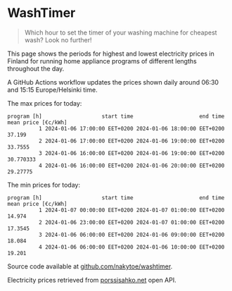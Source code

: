 
# WashTimer

> Which hour to set the timer of your washing machine for cheapest wash? Look no further!

This page shows the periods for highest and lowest electricity prices in Finland 
for running home appliance programs of different lengths throughout the day. 

A GitHub Actions workflow updates the prices shown daily around 06:30 and 15:15 Europe/Helsinki time.

The max prices for today:

	program [h]                   start time                     end time mean price [€c/kWh]
	          1 2024-01-06 17:00:00 EET+0200 2024-01-06 18:00:00 EET+0200              37.199
	          2 2024-01-06 17:00:00 EET+0200 2024-01-06 19:00:00 EET+0200             33.7555
	          3 2024-01-06 16:00:00 EET+0200 2024-01-06 19:00:00 EET+0200           30.770333
	          4 2024-01-06 16:00:00 EET+0200 2024-01-06 20:00:00 EET+0200            29.27775

The min prices for today:

	program [h]                   start time                     end time mean price [€c/kWh]
	          1 2024-01-07 00:00:00 EET+0200 2024-01-07 01:00:00 EET+0200              14.974
	          2 2024-01-06 23:00:00 EET+0200 2024-01-07 01:00:00 EET+0200             17.3545
	          3 2024-01-06 06:00:00 EET+0200 2024-01-06 09:00:00 EET+0200              18.084
	          4 2024-01-06 06:00:00 EET+0200 2024-01-06 10:00:00 EET+0200              19.201


Source code available at [github.com/nakytoe/washtimer](https://github.com/nakytoe/washtimer).

Electricity prices retrieved from [porssisahko.net](https://porssisahko.net/api) open API.
